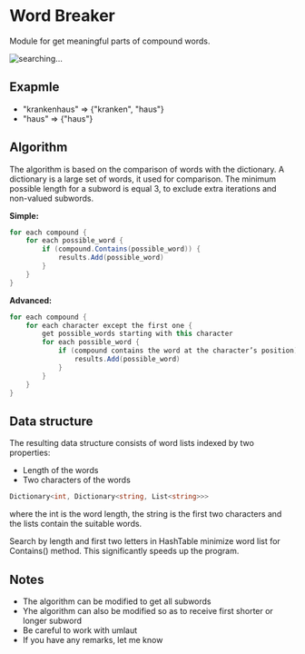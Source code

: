 # Word Breaker

Module for get meaningful parts of compound words.

![searching...](https://media.giphy.com/media/3h2AeAOj83j7slRkyW/giphy.gif)

## Exapmle

* "krankenhaus" => {"kranken", "haus"}
* "haus" => {"haus"}

## Algorithm

The algorithm is based on the comparison of words with the dictionary. A dictionary is a large set of words, it used for comparison. The minimum possible length for a subword is equal 3, to exclude extra iterations and non-valued subwords.

**Simple:**

```csharp
for each compound {
    for each possible_word {
        if (compound.Contains(possible_word)) {
            results.Add(possible_word)
        }
    }
}
```

**Advanced:**

```csharp
for each compound {
    for each character except the first one {
        get possible_words starting with this character
        for each possible_word {
            if (compound contains the word at the character’s position) {
                results.Add(possible_word)
            }
        }
    }
}
```

## Data structure

The resulting data structure consists of word lists indexed by two properties:

* Length of the words
* Two characters of the words

```csharp
Dictionary<int, Dictionary<string, List<string>>>
```

where the int is the word length, the string is the first two characters and the lists contain the suitable words.

Search by length and first two letters in HashTable minimize word list for Contains() method. This significantly speeds up the program.

## Notes

* The algorithm can be modified to get all subwords
* Yhe algorithm can also be modified so as to receive first shorter or longer subword
* Be careful to work with umlaut
* If you have any remarks, let me know
